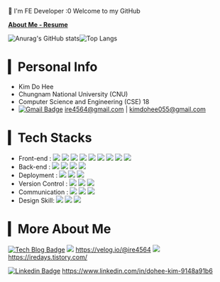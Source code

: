 
💜 I'm FE Developer :0 Welcome to my GitHub

**[About Me - Resume](https://irelifesheet.notion.site/About-Me-7abbf9c908424552965646317385d345)**

![Anurag's GitHub stats](https://github-readme-stats-sand-six-91.vercel.app/api?username=ire4564&show_icons=true&count_private=true&line_height=24&theme=dracula&hide=stars)![Top Langs](https://github-readme-stats-sand-six-91.vercel.app/api/top-langs/?username=ire4564&layout=compact&theme=dracula)



# ▎Personal Info

- Kim Do Hee
- Chungnam National University (CNU)
- Computer Science and Engineering (CSE) 18
- [![Gmail Badge](https://img.shields.io/badge/Gmail-d14836?style=flat-square&logo=Gmail&logoColor=white&link=mailto:snugyun01@gmail.com)](mailto:snugyun01@gmail.com) ire4564@gmail.com | kimdohee055@gmail.com



# ▎Tech Stacks

- Front-end : <span><img src="https://img.shields.io/badge/HTML-e34f26?style=flat-square&logo=html5&logoColor=white"/></span> <span><img src="https://img.shields.io/badge/CSS-1572b6?style=flat-square&logo=css3&logoColor=white"/></span> <span><img src="https://img.shields.io/badge/sass-CC6699?style=flat-square&logo=Sass&logoColor=white"/></span> <span><img src="https://img.shields.io/badge/JavaScript-dbab09?style=flat-square&logo=javascript&logoColor=white"/></span> <span><img src="https://img.shields.io/badge/React-61dafb?style=flat-square&logo=react&logoColor=white"/></span> <img src="https://img.shields.io/badge/ReactNative-61dafb?style=flat-square&logo=react&logoColor=white"/></span></span> <span><img src="https://img.shields.io/badge/Recoil-0075EB?style=flat-square&logo=Revolut&logoColor=white"/></span> <span><img src="https://img.shields.io/badge/typescript-3178C6?style=flat-square&logo=TypeScript&logoColor=white"/></span> <span><img src="https://img.shields.io/badge/Next.js-000000?style=flat-square&logo=Next.js&logoColor=white"/></span> 
- Back-end : <span><img src="https://img.shields.io/badge/Python-3776AB?style=flat-square&logo=python&logoColor=white"/></span> <img src="https://img.shields.io/badge/MySQL-cc6699?style=flat-square&logo=mysql&logoColor=white"/> <img src="https://img.shields.io/badge/Node.js-00c7b7?style=flat-square&logo=node.js&logoColor=white"/> <img src="https://img.shields.io/badge/Java-1572b6?style=flat-square&logo=css3&logoColor=white"/>
- Deployment : <span><img src="https://img.shields.io/badge/AWS-232f3e?style=flat-square&logo=amazon-aws&logoColor=white"/></span> <span><img src="https://img.shields.io/badge/GoogleCloud-00c7b7?style=flat-square&logo=GoogleCloud&logoColor=white"/></span> <span><img src="https://img.shields.io/badge/GitHubActions-181717?style=flat-square&logo=GitHub Actions&logoColor=white"/></span>
- Version Control : <span><img src="https://img.shields.io/badge/Git-f05032?style=flat-square&logo=git&logoColor=white"/></span> <span><img src="https://img.shields.io/badge/GitHub-181717?style=flat-square&logo=github&logoColor=white"/></span> <span><img src="https://img.shields.io/badge/npm-CB3837?style=flat-square&logo=NPM&logoColor=white"/></span>
- Communication : <span><img src="https://img.shields.io/badge/Slack-0052cc?style=flat-square&logo=slack&logoColor=white"/></span> <span><img src="https://img.shields.io/badge/Figma-f24e1e?style=flat-square&logo=figma&logoColor=white"/></span> <span><img src="https://img.shields.io/badge/Notion-181717?style=flat-square&logo=notion&logoColor=white"/></span>
- Design Skill: <span><img src="https://img.shields.io/badge/Photoshop-0052cc?style=flat-square&logo=adobe&logoColor=white"/></span> <span><img src="https://img.shields.io/badge/Xd-red?style=flat-square&logo=adobe&logoColor=white"/></span> <span><img src="https://img.shields.io/badge/Illustrator-ffff?style=flat-square&logo=adobe&logoColor=white"/></span> 



# ▎More About Me

[![Tech Blog Badge](http://img.shields.io/badge/-Tech%20blog-black?style=flat-square&logo=github&link=https://zzsza.github.io/)](https://zzsza.github.io/) <img src="https://img.shields.io/badge/velog-00c7b7?style=flat-square&logo=velog&logoColor=white"/> https://velog.io/@ire4564 <span><img src="https://img.shields.io/badge/tistory-f05032?style=flat-square&logo=tistory&logoColor=white"/></span> https://iredays.tistory.com/

[![Linkedin Badge](https://img.shields.io/badge/-LinkedIn-blue?style=flat-square&logo=Linkedin&logoColor=white&link=https://www.linkedin.com/in/seong-yun-byeon-8183a8113/)](https://www.linkedin.com/in/seong-yun-byeon-8183a8113/) https://www.linkedin.com/in/dohee-kim-9148a91b6

